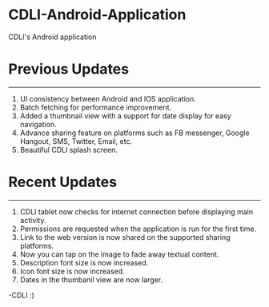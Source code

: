 # CDLI-Android-Application
CDLI's Android application

# Previous Updates
------------------------
1. UI consistency between Android and IOS application.
2. Batch fetching for performance improvement.
3. Added a thumbnail view with a support for date display for easy navigation.
4. Advance sharing feature on platforms such as FB messenger, Google Hangout, SMS, Twitter, Email, etc.
5. Beautiful CDLI splash screen.

# Recent Updates
-----------------------
1. CDLI tablet now checks for internet connection before displaying main activity.
2. Permissions are requested when the application is run for the first time.
3. Link to the web version is now shared on the supported sharing platforms.
4. Now you can tap on the image to fade away textual content.
5. Description font size is now increased.
5. Icon font size is now increased.
6. Dates in the thumbanil view are now larger.

-CDLI :)
